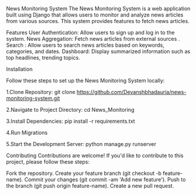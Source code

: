 News Monitoring System
The News Monitoring System is a web application built using Django that allows users to monitor and analyze news articles from various sources. This system provides features to fetch news articles.

Features
User Authentication: Allow users to sign up and log in to the system.
News Aggregation: Fetch news articles from external sources .
Search : Allow users to search  news articles based on keywords, categories, and dates.
Dashboard: Display summarized information such as top headlines, trending topics.


Installation

Follow these steps to set up the News Monitoring System locally:

1.Clone Repository:
git clone https://github.com/Devanshbhadauria/news-monitoring-system.git

2.Navigate to Project Directory:
cd News_Monitoring

3.Install Dependencies:
pip install -r requirements.txt

4.Run Migrations

5.Start the Development Server:
python manage.py runserver


Contributing
Contributions are welcome! If you'd like to contribute to this project, please follow these steps:

Fork the repository.
Create your feature branch (git checkout -b feature-name).
Commit your changes (git commit -am 'Add new feature').
Push to the branch (git push origin feature-name).
Create a new pull request.
